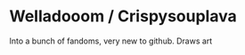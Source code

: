 # Welladooom / Crispysouplava
Into a bunch of fandoms, very new to github.
Draws art

<!---
welladooom/welladooom is a ✨ special ✨ repository because its `README.md` (this file) appears on your GitHub profile.
You can click the Preview link to take a look at your changes.
--->

